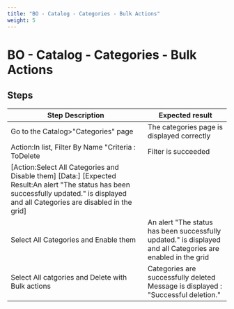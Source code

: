 ```yaml
---
title: "BO - Catalog - Categories - Bulk Actions"
weight: 5
---
```


# BO - Catalog - Categories - Bulk Actions
## Steps
| Step Description | Expected result |
| ----- | ----- |
| Go to the Catalog>"Categories" page | The categories page is displayed correctly |
| Action:In list, Filter By Name "Criteria : ToDelete | Filter is succeeded |
| [Action:Select All Categories and Disable them] [Data:] [Expected Result:An alert "The status has been successfully updated." is displayed and all Categories are disabled in the grid] |  |
| Select All Categories and Enable them | An alert "The status has been successfully updated." is displayed and all Categories are enabled in the grid |
| Select All catgories and Delete with Bulk actions | Categories are successfully deleted<br>Message is displayed : "Successful deletion." |
